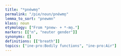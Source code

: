 ```yaml
---
title: "*pnéwmn̥"
permalink: "/pie/noun/pnéwmn̥"
lemma_to_sort: "pnewmn"
klass: noun
etymology: ["From *pnew- +‎ *-mn̥."]
markers: [["n", "neuter gender"]]
synonyms: []
definitions: [["breath"]]
topics: ["ine-pro:Bodily functions", "ine-pro:Air"]
---
```

